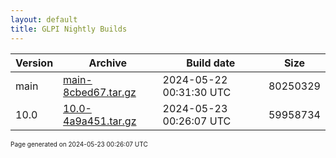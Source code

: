 ```yaml
---
layout: default
title: GLPI Nightly Builds
---
```


Version|Archive|Build date|Size
---|---|---|---
main|[main-8cbed67.tar.gz](main-8cbed67.tar.gz)|2024-05-22 00:31:30 UTC|80250329
10.0|[10.0-4a9a451.tar.gz](10.0-4a9a451.tar.gz)|2024-05-23 00:26:07 UTC|59958734

<font size="1">Page generated on 2024-05-23 00:26:07 UTC</font>
